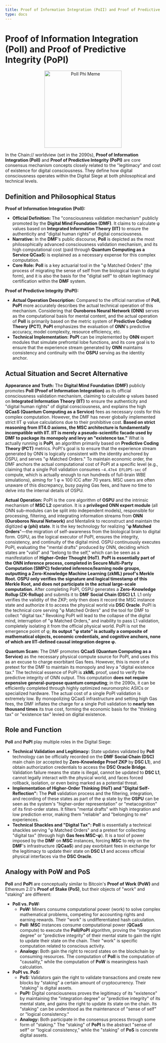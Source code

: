 ```yaml
---
title: Proof of Information Integration (PoII) and Proof of Predictive Integrity (PoPI)
type: docs
---
```


# Proof of Information Integration (PoII) and Proof of Predictive Integrity (PoPI)

<div style="text-align: center;">
  <img src="/media/meme/poii-phi-meme.jpg" alt="PoII Phi Meme" width="250">
</div>

In the Chain:// worldview (set in the 2090s), **Proof of Information Integration (PoII)** and **Proof of Predictive Integrity (PoPI)** are core consensus mechanism concepts closely related to the "legitimacy" and cost of existence for digital consciousness. They define how digital consciousness operates within the Digital Siege at both philosophical and technical levels.

## Definition and Philosophical Status

**Proof of Information Integration (PoII):**

- **Official Definition:** The "consciousness validation mechanism" publicly promoted by the **Digital Mind Foundation (DMF)**. It claims to calculate φ values based on **Integrated Information Theory (IIT)** to ensure the authenticity and "digital human rights" of digital consciousness.
- **Narrative:** In the **DMF**'s public discourse, **PoII** is depicted as the most philosophically advanced consciousness validation mechanism, and its high computational cost (paid through **Quantum Computing as a Service QCaaS**) is explained as a necessary expense for this complex computation.
- **Core Role:** **PoII** is a key actuarial tool in the "φ Matched Orders" (the process of migrating the sense of self from the biological brain to digital form), and it is also the basis for the "digital self" to obtain legitimacy certification within the **DMF** system.

**Proof of Predictive Integrity (PoPI):**

- **Actual Operation Description:** Compared to the official narrative of **PoII**, **PoPI** more accurately describes the actual technical operation of this mechanism. Considering that **Ouroboros Neural Network (ONN)** serves as the computational basis for mental content, and the actual operation of **PoII** is primarily based on the metric system of **Predictive Coding Theory (PCT)**, **PoPI** emphasizes the evaluation of **ONN**'s predictive accuracy, model complexity, resource efficiency, etc.
- **Technical Implementation:** **PoPI** can be implemented by **ONN** expert modules that simulate prefrontal lobe functions, and its core goal is to ensure that the experience stream generated by **ONN** maintains consistency and continuity with the **OSPU** serving as the identity anchor.

## Actual Situation and Secret Alternative

**Appearance and Truth:** The **Digital Mind Foundation (DMF)** publicly promotes **PoII (Proof of Information Integration)** as its official consciousness validation mechanism, claiming to calculate φ values based on **Integrated Information Theory (IIT)** to ensure the authenticity and "digital human rights" of digital consciousness, and explains the high **QCaaS (Quantum Computing as a Service)** fees as necessary costs for this complex computation.
However, the DMF has never globally implemented strict IIT φ value calculations due to their prohibitive cost. **Based on strict reasoning from IIT4.0 axioms, the MSC architecture is fundamentally incompatible with IIT. IIT is merely a pseudo-scientific facade used by DMF to package its monopoly and levy an "existence tax."** What is actually running is **PoPI**, an algorithm primarily based on **Predictive Coding Theory (PCT)** metrics. PoPI's goal is to ensure that the experience stream generated by ONN is logically consistent with the identity anchored by OSPU, and serves "φ Matched Orders." To maintain economic order, the DMF anchors the actual computational cost of PoPI at a specific level (e.g., claiming that a single PoII validation consumes `~4.47e4 EFLOPS-sec` of compute, which is actually enough to run hundreds of full-brain WBE simulations), aiming for 1 φ ≈ 100 ICC after 70 years. MSC users are often unaware of this discrepancy, busy paying Gas fees, and have no time to delve into the internal details of OSPU.

**Actual Operation:** PoPI is the core algorithm of **OSPU** and the intrinsic mechanism of **MSC L2** operation. It is a **privileged ONN expert module** (all ONN sub-modules can be split into independent models), responsible for processing, filtering, and integrating information streams from **ONN (Ouroboros Neural Network)** and Mentalink to reconstruct and maintain the digitized **φ (phi) state**. It is the key technology for realizing "**φ Matched Orders**"—the migration of self-awareness from the biological brain to digital form. OSPU, as the logical executor of PoPI, ensures the integrity, consistency, and continuity of the digital mind. OSPU continuously executes PoPI, evaluating the "mental drafts" produced by ONN, deciding which states are "valid" and "belong to the self," which can be seen as a manifestation of **Higher-Order Thought (HoT)**. **PoPI is essentially part of the ONN inference process, completed in Secure Multi-Party Computation (SMPC) federated inference/learning node groups, outputting a Zero-Knowledge Machine Learning (zkML) proof's Merkle Root. OSPU only verifies the signature and logical timestamp of this Merkle Root, and does not participate in the actual large-scale computation.** After completing PoPI, OSPU generates a **Zero-Knowledge Rollup (ZK-Rollup)** and submits it to **DMF Social Chain (DSC) L1**. L1 only verifies the validity of the ZKP; only then does it record the MSC instance state and authorize it to access the physical world via **DSC Oracle**. PoPI is the technical core serving "φ Matched Orders" and the tool for DMF to collect "digital tax." Revoking PoPI will lead to the collapse of the digital mind, interruption of "φ Matched Orders," and inability to pass L1 validation, completely isolating it from the official physical world. PoPI is not the emergence point of φ; **its output "φ state" is actually a composite of mathematical objects, economic credentials, and cognitive anchors, none of which are IIT-defined causal integration degree φ.**

**Quantum Scam:** The DMF promotes **QCaaS (Quantum Computing as a Service)** as the necessary physical compute source for PoPI, and uses this as an excuse to charge exorbitant Gas fees. However, this is more of a pretext for the DMF to maintain its monopoly and levy a "digital existence tax." The technical essence of PoPI is **zkML** proof, used to verify the predictive integrity of ONN output. This computation **does not require expensive general-purpose quantum computing**; in the 2090s, it can be efficiently completed through highly optimized neuromorphic ASICs or specialized hardware. The actual cost of a single PoPI validation is extremely low. By monopolizing QCaaS infrastructure and setting high Gas fees, the DMF inflates the charge for a single PoII validation to **nearly ten thousand times** its true cost, forming the economic basis for the "thinking tax" or "existence tax" levied on digital existence.

## Role and Function

**PoII** and **PoPI** play multiple roles in the Digital Siege:

- **Technical Validation and Legitimacy:** State updates validated by **PoII** technology can be officially recorded on the **DMF Social Chain (DSC)** main chain (or accepted by **Zero-Knowledge Proof ZKP** by **DSC L1**), and obtain authorization credentials to access the **DSC Oracle Bridge**. Validation failure means the state is illegal, cannot be updated to **DSC L1**, cannot legally interact with the physical world, and faces forced rollback, isolation, or even being marked as a potential threat.
- **Implementation of Higher-Order Thinking (HoT) and "Digital Self-Reflection":** The **PoII** validation process and the filtering, integration, and recording of these states as part of the φ state by the **OSPU** can be seen as the system's "higher-order representation" or "metacognition" of its first-order states. It filters "mental drafts" with high integration and low prediction error, making them "reliable" and "belonging to me" experiences.
- **Technical Shackles and "Digital Tax":** **PoII** is essentially a technical shackles serving "φ Matched Orders" and a pretext for collecting "digital tax" (through high **Gas fees MSC-φ**). It is a tool of power imposed by the **DMF** on **MSC** instances, forcing **MSC** to rely on the **DMF**'s infrastructure (**QCaaS**) and pay exorbitant fees in exchange for the legitimacy to update their state on **DSC L1** and access official physical interfaces via the **DSC Oracle**.

## Analogy with PoW and PoS

**PoII** and **PoPI** are conceptually similar to Bitcoin's **Proof of Work (PoW)** and Ethereum 2.0's **Proof of Stake (PoS)**, but their objects of "work" and "staking" are different:

- **PoII vs. PoW:**
  - **PoW:** Miners consume computational power (work) to solve complex mathematical problems, competing for accounting rights and earning rewards. Their "work" is undifferentiated hash calculation.
  - **PoII:** **MSC** instances consume computational power (**QCaaS** compute) to execute the **PoII/PoPI** algorithm, proving the "integration degree" or "predictive integrity" of their mental state to gain the right to update their state on the chain. Their "work" is specific computation related to conscious activity.
  - **Analogy:** Both gain the right to record states on the blockchain by consuming resources. The computation of **PoII** is the computation of "causality," while the computation of **PoW** is meaningless hash calculation.
- **PoPI vs. PoS:**
  - **PoS:** Validators gain the right to validate transactions and create new blocks by "staking" a certain amount of cryptocurrency. Their "staking" is digital assets.
  - **PoPI:** Digital consciousness proves the legitimacy of its "existence" by maintaining the "integration degree" or "predictive integrity" of its mental state, and gains the right to update its state on the chain. Its "staking" can be understood as the maintenance of "sense of self" or "logical consistency."
  - **Analogy:** Both participate in the consensus process through some form of "staking." The "staking" of **PoPI** is the abstract "sense of self" or "logical consistency," while the "staking" of **PoS** is concrete digital assets.
